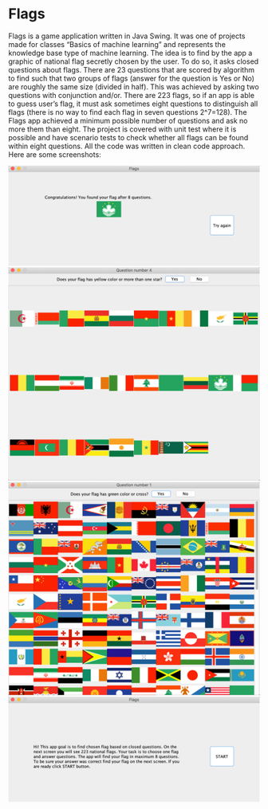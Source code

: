 # Flags
Flags is a game application written in Java Swing. It was one of projects made for classes “Basics of machine learning” and represents the knowledge base type of machine learning.
The idea is to find by the app a graphic of national flag secretly chosen by the user. To do so, it asks closed questions about flags. There are 23 questions that are scored by algorithm to find such that two groups of flags (answer for the question is Yes or No) are roughly the same size (divided in half). This was achieved by asking two questions with conjunction and/or.
There are 223 flags, so if an app is able to guess user’s flag, it must ask sometimes eight questions to distinguish all flags (there is no way to find each flag in seven questions 2^7=128). The Flags app achieved a minimum possible number of questions and ask no more them than eight.
The project is covered with unit test where it is possible and have scenario tests to check whether all flags can be found within eight questions. All the code was written in clean code approach.
Here are some screenshots:


![screenshot1](https://github.com/SzymonPietraszek/Flags/blob/master/screenshots/Screenshot1.png)
![screenshot1](https://github.com/SzymonPietraszek/Flags/blob/master/screenshots/Screenshot2.png)
![screenshot1](https://github.com/SzymonPietraszek/Flags/blob/master/screenshots/Screenshot3.png)
![screenshot1](https://github.com/SzymonPietraszek/Flags/blob/master/screenshots/Screenshot4.png)
